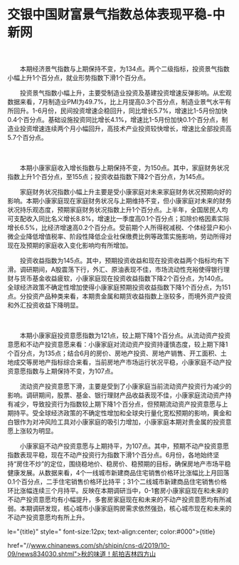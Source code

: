 # 交银中国财富景气指数总体表现平稳-中新网

　　

　　本期经济景气指数与上期保持不变，为134点。两个二级指标，投资景气指数小幅上升1个百分点，就业形势指数下滑1个百分点。

　　投资景气指数小幅上升，主要受制造业投资及基建投资增速反弹影响。从宏观数据来看，7月制造业PMI为49.7%，比上月提高0.3个百分点，制造业景气水平有所回升。1-6月份，民间投资增速企稳回升，同比增长5.7%，增速比1-5月份加快0.4个百分点。基础设施投资同比增长4.1%，增速比1-5月份加快0.1个百分点，制造业投资增速连续两个月小幅回升，高技术产业投资较快增长，增速比全部投资高5.7个百分点。

　　

　　本期小康家庭收入增长指数与上期保持不变，为150点。其中，家庭财务状况指数上升1个百分点，至155点；投资收益指数下降2个百分点，为145点。

　　家庭财务状况指数小幅上升主要是受小康家庭对未来家庭财务状况预期向好的影响。本期小康家庭现在家庭财务状况与上期维持不变，但小康家庭对未来的财务状况持乐观态度，预期家庭财务状况指数上升1个百分点。上半年，全国居民人均可支配收入同比名义增长8.8%，增速比一季度高0.1个百分点；扣除价格因素实际增长6.5%，比经济增速高0.2个百分点。受前期个人所得税减税、个体经营户和小微企业降低增值税率、阶段性降低企业社保缴费比例等政策实施影响，劳动所得对现在及预期的家庭收入变化影响均有所增加。

　　投资收益指数为145点。其中，预期投资收益和现在投资收益两个指标均有下滑。调研期间，A股震荡下行，外汇、原油表现不佳，市场流动性充裕使得银行理财与货币基金收益疲软，小康家庭现在投资收益指数下降2个百分点，为140点。全球经济政策不确定性增加使得小康家庭预期投资收益指数下降1个百分点，为151点。分投资产品种类来看，本期贵金属和期货收益指数上涨较多，而境外资产投资和外汇投资收益下降明显。

　　

　　本期小康家庭投资意愿指数为121点，较上期下降1个百分点。从流动资产投资意愿和不动产投资意愿来看：小康家庭对流动资产投资持谨慎态度，较上期下降1个百分点，为135点；结合6月的房价、房地产投资、房地产销售、开工面积、土地成交等房地产指标综合来看，当前房地产市场运行状况平稳，小康家庭不动产投资意愿指数与上期保持不变，为107点。

　　流动资产投资意愿下滑，主要是受到了小康家庭当前流动资产投资行为减少的影响。调研期间，股票、基金、银行理财产品收益表现不佳，小康家庭流动资产持有减少，导致投资行为指数较上期下降1个百分点，但预期流动资产投资意愿与上期持平。受全球经济政策的不确定性增加和全球央行量化宽松预期的影响，黄金和白银作为对冲风险工具对小康家庭的吸引力增加，小康家庭本期对贵金属的投资意愿上涨较为明显。

　　小康家庭不动产投资意愿与上期持平，为107点。其中，预期不动产投资意愿指数表现平稳，现在不动产投资行为指数下滑1个百分点。6月份，各地始终坚持“房住不炒”的定位，围绕稳地价、稳房价、稳预期的目标，确保房地产市场平稳健康发展。从数据来看，4个一线城市新建商品住宅销售价格环比涨幅比上月回落0.1个百分点，二手住宅销售价格环比持平；31个二线城市新建商品住宅销售价格环比涨幅连续三个月持平。反映在本期调研当中，0-1套房小康家庭现在和未来的不动产投资意愿均有小幅提升，多套房家庭现在和未来的不动产投资意愿均有所减弱。本期调研发现，核心城市小康家庭购房需求依然强劲，核心城市现在和未来的不动产投资意愿均有所上升。

le="{title}" style=" font-size:12px; text-align:center; color:#000">{title}

href="//www.chinanews.com/sh/shipin/cns-d/2019/10-09/news834030.shtml">秋的味道！航拍吉林四方山
